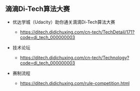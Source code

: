 ## 滴滴Di-Tech算法大赛



- 优达学城（Udacity）助你通关滴滴Di-Tech算法大赛
    - https://ditech.didichuxing.com/cn-tech/TechDetail/171?code=di_tech_000000003


- 技术论坛
    - https://ditech.didichuxing.com/cn-tech/Technology?code=di_tech_000000003

- 赛制流程
    - https://ditech.didichuxing.com/rule-competition.html
